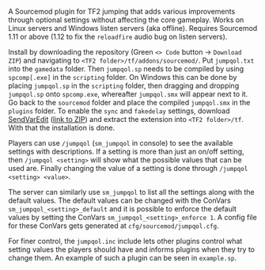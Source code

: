 A Sourcemod plugin for TF2 jumping that adds various improvements through optional settings without affecting the core gameplay. Works on Linux servers and Windows listen servers (aka offline). Requires Sourcemod 1.11 or above (1.12 to fix the `reloadfire` audio bug on listen servers).

Install by downloading the repository (Green `<> Code` button -> `Download ZIP`) and navigating to `<TF2 folder>/tf/addons/sourcemod/`. Put `jumpqol.txt` into the `gamedata` folder. Then `jumpqol.sp` needs to be compiled by using `spcomp[.exe]` in the `scripting` folder. On Windows this can be done by placing `jumpqol.sp` in the `scripting` folder, then dragging and dropping `jumpqol.sp` onto `spcomp.exe`, whereafter `jumpqol.smx` will appear next to it. Go back to the `sourcemod` folder and place the compiled `jumpqol.smx` in the `plugins` folder. To enable the `sync` and `fakedelay` settings, download [SendVarEdit](https://github.com/chrb22/sendvaredit) ([link to ZIP](https://github.com/chrb22/sendvaredit/releases/download/v1.0.0/sendvaredit_tf2_v1.0.0.zip)) and extract the extension into `<TF2 folder>/tf`. With that the installation is done.

Players can use `/jumpqol` (`sm_jumpqol` in console) to see the available settings with descriptions. If a setting is more than just an on/off setting, then `/jumpqol <setting>` will show what the possible values that can be used are. Finally changing the value of a setting is done through `/jumpqol <setting> <value>`.

The server can similarly use `sm_jumpqol` to list all the settings along with the default values. The default values can be changed with the ConVars `sm_jumpqol_<setting>_default` and it is possible to enforce the default values by setting the ConVars `sm_jumpqol_<setting>_enforce 1`. A config file for these ConVars gets generated at `cfg/sourcemod/jumpqol.cfg`.

For finer control, the `jumpqol.inc` include lets other plugins control what setting values the players should have and informs plugins when they try to change them. An example of such a plugin can be seen in `example.sp`.